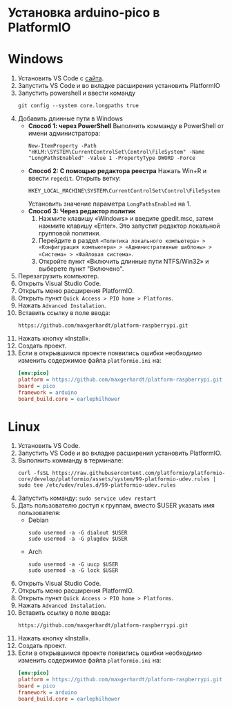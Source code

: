 # Установка arduino-pico в PlatformIO
# Windows
1. Установить VS Code с [сайта](https://code.visualstudio.com/).
2. Запустить VS Code и во вкладке расширения установить PlatformIO
3. Запустить powershell и ввести команду 
   ```
   git config --system core.longpaths true
   ```
4. Добавить длинные пути в Windows
	* **Способ 1: через PowerShell**
   		Выполнить комманду в PowerShell от имени администратора: 
   		```
		New-ItemProperty -Path "HKLM:\SYSTEM\CurrentControlSet\Control\FileSystem" -Name "LongPathsEnabled" -Value 1 -PropertyType DWORD -Force
		```
	* **Способ 2: С помощью редактора реестра**
  		Нажать Win+R и ввести `regedit`. Открыть ветку: 
		```
		HKEY_LOCAL_MACHINE\SYSTEM\CurrentControlSet\Control\FileSystem
		```
		Установить значение параметра `LongPathsEnabled` на 1.
	* **Способ 3: Через редактор политик**
		1. Нажмите клавишу «Windows» и введите gpedit.msc, затем нажмите клавишу «Enter». Это запустит редактор локальной групповой политики.
		2. Перейдите в раздел `«Политика локального компьютера» > «Конфигурация компьютера» > «Административные шаблоны» > «Система» > «Файловая система»`.
		3. Откройте пункт «Включить длинные пути NTFS/Win32» и выберете пункт "Включено".
1. Перезагрузить компьютер.
2. Открыть Visual Studio Code.
3. Открыть меню расширения PlatformIO.
4. Открыть пункт `Quick Access > PIO home > Platforms`.
5.  Нажать `Advanced Instalation`.
6.  Вставить ссылку в поле ввода:
	```
	https://github.com/maxgerhardt/platform-raspberrypi.git
	``` 
7.  Нажать кнопку «Install».
8.  Создать проект.
9.  Если в открывшимся проекте появились ошибки необходимо изменить содержимое файла `platformio.ini` на:
    ```ini
	[env:pico]
	platform = https://github.com/maxgerhardt/platform-raspberrypi.git
	board = pico
	framework = arduino
	board_build.core = earlephilhower
	```
# Linux
1. Установить VS Code.
2. Запустить VS Code и во вкладке расширения установить PlatformIO.
3. Выполнить комманду в терминале:
   ```
   curl -fsSL https://raw.githubusercontent.com/platformio/platformio-core/develop/platformio/assets/system/99-platformio-udev.rules | sudo tee /etc/udev/rules.d/99-platformio-udev.rules
   ```
4. Запустить команду: `sudo service udev restart`
5. Дать пользователю доступ к группам, вместо $USER указать имя пользователя:
	* Debian 
		```
		sudo usermod -a -G dialout $USER
		sudo usermod -a -G plugdev $USER
		```
	* Arch
		```
		sudo usermod -a -G uucp $USER
		sudo usermod -a -G lock $USER
		```
6. Открыть Visual Studio Code.
7. Открыть меню расширения PlatformIO.
8. Открыть пункт `Quick Access > PIO home > Platforms`.
9.  Нажать `Advanced Instalation`.
10. Вставить ссылку в поле ввода:
	```
	https://github.com/maxgerhardt/platform-raspberrypi.git
	``` 
11. Нажать кнопку «Install».
12. Создать проект.
13. Если в открывшимся проекте появились ошибки необходимо изменить содержимое файла `platformio.ini` на:
    ```ini
	[env:pico]
	platform = https://github.com/maxgerhardt/platform-raspberrypi.git
	board = pico
	framework = arduino
	board_build.core = earlephilhower
	```